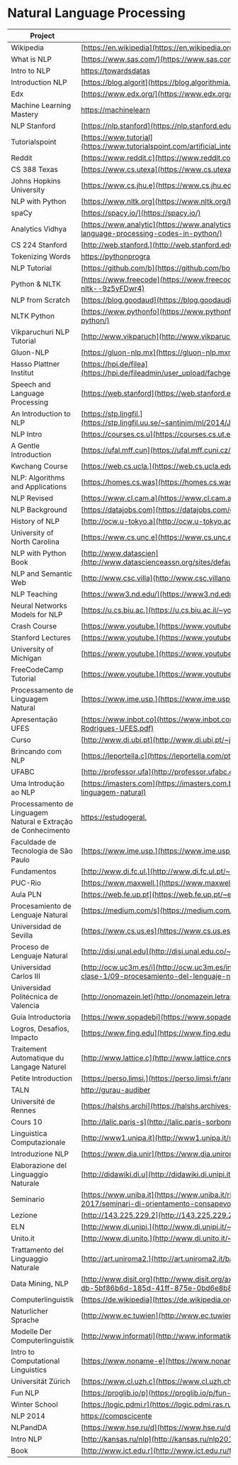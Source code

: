 # Natural Language Processing

| Project                                                       | URL                                                                                                                                                                                        | Language |
|---------------------------------------------------------------|---------------------------------------------------------------------------------------------------------------------------------------------------------------------------------------------------|----------|
| Wikipedia                                                     | [https://en.wikipedia](https://en.wikipedia.org/wiki/Natural_language_processing)                                                                                                                 | EN       |
| What is NLP                                                   | [https://www.sas.com/](https://www.sas.com/en_us/insights/analytics/what-is-natural-language-processing-nlp.html)                                                                                 | EN       |
| Intro to NLP                                                  | [https://towardsdatas](https://towardsdatascience.com/an-easy-introduction-to-natural-language-processing-b1e2801291c1)                                                                           | EN       |
| Introduction NLP                                              | [https://blog.algorit](https://blog.algorithmia.com/introduction-natural-language-processing-nlp/)                                                                                                | EN       |
| Edx                                                           | [https://www.edx.org/](https://www.edx.org/course/natural-language-processing-1)                                                                                                                  | EN       |
| Machine Learning Mastery                                      | [https://machinelearn](https://machinelearningmastery.com/natural-language-processing/)                                                                                                           | EN       |
| NLP Stanford                                                  | [https://nlp.stanford](https://nlp.stanford.edu/blog/)                                                                                                                                            | EN       |
| Tutorialspoint                                                | [https://www.tutorial](https://www.tutorialspoint.com/artificial_intelligence/artificial_intelligence_natural_language_processing.htm)                                                            | EN       |
| Reddit                                                        | [https://www.reddit.c](https://www.reddit.com/r/LanguageTechnology/)                                                                                                                              | EN       |
| CS 388 Texas                                                  | [https://www.cs.utexa](https://www.cs.utexas.edu/~mooney/cs388/)                                                                                                                                  | EN       |
| Johns Hopkins University                                      | [https://www.cs.jhu.e](https://www.cs.jhu.edu/~jason/465/)                                                                                                                                        | EN       |
| NLP with Python                                               | [https://www.nltk.org](https://www.nltk.org/book/)                                                                                                                                                | EN       |
| spaCy                                                         | [https://spacy.io/](https://spacy.io/)                                                                                                                                                            | EN       |
| Analytics Vidhya                                              | [https://www.analytic](https://www.analyticsvidhya.com/blog/2017/01/ultimate-guide-to-understand-implement-natural-language-processing-codes-in-python/)                                          | EN       |
| CS 224 Stanford                                               | [http://web.stanford.](http://web.stanford.edu/class/cs224n/syllabus.html)                                                                                                                        | EN       |
| Tokenizing Words                                              | [https://pythonprogra](https://pythonprogramming.net/tokenizing-words-sentences-nltk-tutorial/)                                                                                                   | EN       |
| NLP Tutorial                                                  | [https://github.com/b](https://github.com/bonzanini/nlp-tutorial)                                                                                                                                 | EN       |
| Python & NLTK                                                 | [https://www.freecode](https://www.freecodecamp.org/news/beaucarnes/natural-language-processing-tutorial-with-python-nltk--9z5vFDwr4)                                                             | EN       |
| NLP from Scratch                                              | [https://blog.goodaud](https://blog.goodaudience.com/learn-natural-language-processing-from-scratch-7893314725ff)                                                                                 | EN       |
| NLTK Python                                                   | [https://www.pythonfo](https://www.pythonforengineers.com/introduction-to-nltk-natural-language-processing-with-python/)                                                                          | EN       |
| Vikparuchuri NLP Tutorial                                     | [http://www.vikparuch](http://www.vikparuchuri.com/blog/natural-language-processing-tutorial/)                                                                                                    | EN       |
| Gluon-NLP                                                     | [https://gluon-nlp.mx](https://gluon-nlp.mxnet.io/)                                                                                                                                               | EN       |
| Hasso Plattner Institut                                       | [https://hpi.de/filea](https://hpi.de/fileadmin/user_upload/fachgebiete/plattner/teaching/NaturalLanguageProcessing/NLP2016/NLP01_IntroNLP.pdf)                                                   | EN       |
| Speech and Language Processing                                | [https://web.stanford](https://web.stanford.edu/~jurafsky/slp3/ed3book.pdf)                                                                                                                       | EN       |
| An Introduction to NLP                                        | [https://stp.lingfil.](https://stp.lingfil.uu.se/~santinim/ml/2014/JurafskyMartinSpeechAndLanguageProcessing2ed_draft%202007.pdf)                                                                 | EN       |
| NLP Intro                                                     | [https://courses.cs.u](https://courses.cs.ut.ee/LTAT.01.001/2017_fall/uploads/Main/Lecture1.pdf)                                                                                                  | EN       |
| A Gentle Introduction                                         | [https://ufal.mff.cun](https://ufal.mff.cuni.cz/~hladka/2013/docs/day-1.posted.pdf)                                                                                                               | EN       |
| Kwchang Course                                                | [https://web.cs.ucla.](https://web.cs.ucla.edu/~kwchang/teaching/NLP16/slides/)                                                                                                                   | EN       |
| NLP: Algorithms and Applications                              | [https://homes.cs.was](https://homes.cs.washington.edu/~nasmith/slides/wsdm-1-31-15.pdf)                                                                                                          | EN       |
| NLP Revised                                                   | [https://www.cl.cam.a](https://www.cl.cam.ac.uk/teaching/2002/NatLangProc/revised.pdf)                                                                                                            | EN       |
| NLP Background                                                | [https://datajobs.com](https://datajobs.com/data-science-repo/NLP-Background-[SU].pdf)                                                                                                            | EN       |
| History of NLP                                                | [http://ocw.u-tokyo.a](http://ocw.u-tokyo.ac.jp/lecture_files/is_01/12/notes/en/12.history-langinfo.pdf)                                                                                          | EN       |
| University of North Carolina                                  | [https://www.cs.unc.e](https://www.cs.unc.edu/~mbansal/teaching/slides/nlp_comp790_fall2016_lec1_aug24-intro.pdf)                                                                                 | EN       |
| NLP with Python Book                                          | [http://www.datascien](http://www.datascienceassn.org/sites/default/files/Natural%20Language%20Processing%20with%20Python.pdf)                                                                    | EN       |
| NLP and Semantic Web                                          | [http://www.csc.villa](http://www.csc.villanova.edu/~nlp/pres1/presentation.pdf)                                                                                                                  | EN       |
| NLP Teaching                                                  | [https://www3.nd.edu/](https://www3.nd.edu/~dchiang/teaching/nlp/2018/readings.html)                                                                                                              | EN       |
| Neural Networks Models for NLP                                | [https://u.cs.biu.ac.](https://u.cs.biu.ac.il/~yogo/nnlp.pdf)                                                                                                                                     | EN       |
| Crash Course                                                  | [https://www.youtube.](https://www.youtube.com/watch?v=fOvTtapxa9c)                                                                                                                               | EN       |
| Stanford Lectures                                             | [https://www.youtube.](https://www.youtube.com/watch?v=OQQ-W_63UgQ&list=PL3FW7Lu3i5Jsnh1rnUwq_TcylNr7EkRe6)                                                                                       | EN       |
| University of Michigan                                        | [https://www.youtube.](https://www.youtube.com/watch?v=n25JjoixM3I&list=PLLssT5z_DsK8BdawOVCCaTCO99Ya58ryR)                                                                                       | EN       |
| FreeCodeCamp Tutorial                                         | [https://www.youtube.](https://www.youtube.com/watch?v=X2vAabgKiuM&t=10s)                                                                                                                         | EN       |
| Processamento de Linguagem Natural                            | [https://www.ime.usp.](https://www.ime.usp.br/~slago/IA-pln.pdf)                                                                                                                                  | PT       |
| Apresentação UFES                                             | [https://www.inbot.co](https://www.inbot.com.br/artigos/educacional/Processamento-de-Linguagem-Natural-PLN-Jacson-Rodrigues-UFES.pdf)                                                             | PT       |
| Curso                                                         | [http://www.di.ubi.pt](http://www.di.ubi.pt/~jpaulo/ensino/PLN/)                                                                                                                                  | PT       |
| Brincando com NLP                                             | [https://leportella.c](https://leportella.com/pt-br/2017/11/30/brincando-de-nlp-com-spacy.html)                                                                                                   | PT       |
| UFABC                                                         | [http://professor.ufa](http://professor.ufabc.edu.br/~jesus.mena/courses/pln-1q-2018/)                                                                                                            | PT       |
| Uma Introdução ao NLP                                         | [https://imasters.com](https://imasters.com.br/back-end/falando-em-voz-alta-uma-introducao-ao-processamento-de-linguagem-natural)                                                                 | PT       |
| Processamento de Linguagem Natural e Extração de Conhecimento | [https://estudogeral.](https://estudogeral.sib.uc.pt/bitstream/10316/35676/1/Processamento%20de%20Linguagem%20Natural%20e%20Extracao%20de%20Conhecimento.pdf)                                     | PT       |
| Faculdade de Tecnologia de São Paulo                          | [https://www.ime.usp.](https://www.ime.usp.br/~slago/pl-12.pdf)                                                                                                                                   | PT       |
| Fundamentos                                                   | [http://www.di.fc.ul.](http://www.di.fc.ul.pt/~ahb/pubs/2008dBrancoCosta.pdf)                                                                                                                     | PT       |
| PUC-Rio                                                       | [https://www.maxwell.](https://www.maxwell.vrac.puc-rio.br/10081/10081_5.PDF)                                                                                                                     | PT       |
| Aula PLN                                                      | [https://web.fe.up.pt](https://web.fe.up.pt/~eol/SSIIM/1112/aula_pln.pdf)                                                                                                                         | PT       |
| Procesamiento de Lenguaje Natural                             | [https://medium.com/s](https://medium.com/soldai/procesamiento-de-lenguaje-natural-5315cf212d0f)                                                                                                  | ES       |
| Universidad de Sevilla                                        | [https://www.cs.us.es](https://www.cs.us.es/cursos/ia2/temas/tema-06.pdf)                                                                                                                         | ES       |
| Proceso de Lenguaje Natural                                   | [http://disi.unal.edu](http://disi.unal.edu.co/~lctorress/iartificial/IAc016.pdf)                                                                                                                 | ES       |
| Universidad Carlos III                                        | [http://ocw.uc3m.es/i](http://ocw.uc3m.es/ingenieria-telematica/inteligencia-en-redes-de-comunicaciones/material-de-clase-1/09-procesamiento-del-lenguaje-natural)                                | ES       |
| Universidad Politécnica de Valencia                           | [http://onomazein.let](http://onomazein.letras.uc.cl/Articulos/26/1_Perinan.pdf)                                                                                                                  | ES       |
| Guia Introductoria                                            | [https://www.sopadebi](https://www.sopadebits.com/wp-content/uploads/2011/03/4479-pln-1.0-20070630.pdf)                                                                                           | ES       |
| Logros, Desafíos, Impacto                                     | [https://www.fing.edu](https://www.fing.edu.uy/inco/cursos/grampln/presentaciones/GFLN2012_01_intro.pdf)                                                                                          | ES       |
| Traitement Automatique du Langage Naturel                     | [http://www.lattice.c](http://www.lattice.cnrs.fr/sites/itellier/poly_info_ling/linguistique003.html)                                                                                             | FR       |
| Petite Introduction                                           | [https://perso.limsi.](https://perso.limsi.fr/anne/coursM2R/intro.pdf)                                                                                                                            | FR       |
| TALN                                                          | [http://gurau-audiber](http://gurau-audibert.hd.free.fr/josdblog/wp-content/uploads/2011/12/TAL_ITCN.pdf)                                                                                         | FR       |
| Université de Rennes                                          | [https://halshs.archi](https://halshs.archives-ouvertes.fr/tel-01322692/document)                                                                                                                 | FR       |
| Cours 10                                                      | [http://lalic.paris-s](http://lalic.paris-sorbonne.fr/PAGESPERSO/atanassova/lfa/Cours10.pdf)                                                                                                      | FR       |
| Linguistica Computazionale                                    | [http://www1.unipa.it](http://www1.unipa.it/sorce/didattica/sei1213/SEI1213_01_Linguistica_Computazionale_intro.pdf)                                                                              | IT       |
| Introduzione NLP                                              | [https://www.dia.unir](https://www.dia.uniroma3.it/~ia/docs/old/Introduzione_NLP.pdf)                                                                                                             | IT       |
| Elaborazione del Linguaggio Naturale                          | [http://didawiki.di.u](http://didawiki.di.unipi.it/doku.php/magistraleinformatica/eln/start)                                                                                                      | IT       |
| Seminario                                                     | [https://www.uniba.it](https://www.uniba.it/ricerca/dipartimenti/informatica/tutorato/orientamento-e-tutorato-1/orientamento-2017/seminari-di-orientamento-consapevole-edizione-2017/seminario-7) | IT       |
| Lezione                                                       | [http://143.225.229.2](http://143.225.229.219/Resources/Master%20MSTD-Mazzeo/Slide%20Lezione%20(NLP).pdf)                                                                                         | IT       |
| ELN                                                           | [http://www.di.unipi.](http://www.di.unipi.it/~cappelli/processi.html)                                                                                                                            | IT       |
| Unito.it                                                      | [http://www.di.unito.](http://www.di.unito.it/~bosco/lingue2013/NLP-1-11marzo13.pdf)                                                                                                              | IT       |
| Trattamento del Linguaggio Naturale                           | [http://art.uniroma2.](http://art.uniroma2.it/basili/TAL_Corso/mioweb/Rbas_Lezioni/Lez_probabilita/Analisi_dei_Testi.pdf)                                                                         | IT       |
| Data Mining, NLP                                              | [http://www.disit.org](http://www.disit.org/axmedis/5bf/00000-5bf86b6d-185d-41ff-875e-0bd6e8b8ea73/2/~saved-on-db-5bf86b6d-185d-41ff-875e-0bd6e8b8ea73.pdf)                                       | IT       |
| Computerlinguistik                                            | [https://de.wikipedia](https://de.wikipedia.org/wiki/Computerlinguistik)                                                                                                                          | DE       |
| Naturlicher Sprache                                           | [http://www.ec.tuwien](http://www.ec.tuwien.ac.at/~salamon/download/NatuerlicheSprache.pdf)                                                                                                       | DE       |
| Modelle Der Computerlinguistik                                | [http://www.informati](http://www.informatik.uni-leipzig.de/~graebe/Texte/FiettaGienappMcCann-16-Folien.pdf)                                                                                      | DE       |
| Intro to Computational Linguistics                            | [https://www.noname-e](https://www.noname-ev.de/wiki/uploads/a/a3/Computerlinguistik.pdf)                                                                                                         | DE       |
| Universität Zürich                                            | [https://www.cl.uzh.c](https://www.cl.uzh.ch/dam/jcr:ffffffff-b2e3-81a5-ffff-fffff7c4f4a7/ecl1.0.l.pdf)                                                                                           | DE       |
| Fun NLP                                                       | [https://proglib.io/p](https://proglib.io/p/fun-nlp/)                                                                                                                                             | RU       |
| Winter School                                                 | [https://logic.pdmi.r](https://logic.pdmi.ras.ru/~sergey/slides/N16_WinterSchoolHSE.pdf)                                                                                                          | RU       |
| NLP 2014                                                      | [https://compscicente](https://compscicenter.ru/media/slides/nlp_2014_spring/2014_02_17_nlp_2014_spring.pdf)                                                                                      | RU       |
| NLPandDA                                                      | [https://www.hse.ru/d](https://www.hse.ru/data/2017/08/12/1174382138/NLPandDA_4print.pdf)                                                                                                         | RU       |
| Intro NLP                                                     | [http://kansas.ru/nlp](http://kansas.ru/nlp2016/intro.pdf)                                                                                                                                        | RU       |
| Book                                                          | [http://www.ict.edu.r](http://www.ict.edu.ru/ft/004938/shemakin.pdf)                                                                                                                              | RU       |
